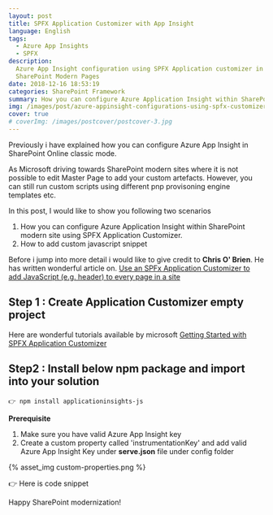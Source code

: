 ```yaml
---
layout: post
title: SPFX Application Customizer with App Insight
language: English
tags:
  - Azure App Insights
  - SPFX  
description: 
  Azure App Insight configuration using SPFX Application customizer in
  SharePoint Modern Pages
date: 2018-12-16 18:53:19
categories: SharePoint Framework 
summary: How you can configure Azure Application Insight within SharePoint modern site using SPFX Application Customizer.
img: /images/post/azure-appinsight-configurations-using-spfx-customizer.jpg
cover: true
# coverImg: /images/postcover/postcover-3.jpg
---
```




Previously i have explained how you can configure Azure App Insight in SharePoint Online classic mode. 

As Microsoft driving towards SharePoint modern sites where it is not possible to edit Master Page to add your custom artefacts. However, you can still run custom scripts using different pnp provisoning engine templates etc.

In this post, I would like to show you following two scenarios

1. How you can configure Azure Application Insight within SharePoint modern site using SPFX Application Customizer.
2. How to add custom javascript snippet

Before i jump into more detail i would like to give credit to **Chris O' Brien**. He has written wonderful article on. [Use an SPFx Application Customizer to add JavaScript (e.g. header) to every page in a site](https://www.sharepointnutsandbolts.com/2017/06/SPFx-Application-Customizer-Global-JS-Page-Header.html)

## Step 1 : Create Application Customizer empty project 

Here are wonderful tutorials available by microsoft [Getting Started with SPFX Application Customizer](https://docs.microsoft.com/en-us/sharepoint/dev/spfx/extensions/get-started/build-a-hello-world-extension)

## Step2 : Install below npm package and import into your solution

``` 
👉 npm install applicationinsights-js
```

**Prerequisite**

1. Make sure you have valid Azure App Insight key
2. Create a custom property called 'instrumentationKey' and add valid Azure App Insight Key under **serve.json** file under config folder

{% asset_img custom-properties.png %}


👉 Here is code snippet

 <script src="https://gist.github.com/ejazhussain/a1857b35fb28beb334e93280b66628b1.js"></script>

Happy SharePoint modernization!
